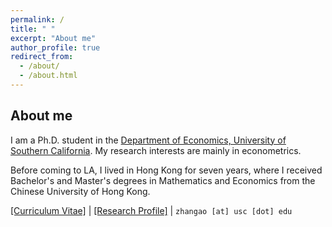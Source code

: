 ```yaml
---
permalink: /
title: " "
excerpt: "About me"
author_profile: true
redirect_from: 
  - /about/
  - /about.html
---
```


## About me

I am a Ph.D. student in the [Department of Economics, University of Southern California](https://dornsife.usc.edu/econ/about-us/). My research interests are mainly in econometrics.

Before coming to LA, I lived in Hong Kong for seven years, where I received Bachelor's and Master's degrees in Mathematics and Economics from the Chinese University of Hong Kong.

[[Curriculum Vitae]](https://zhan-gao.github.io/cv.pdf) \| [[Research Profile]](https://zhan-gao.github.io/research/) \| `zhangao [at] usc [dot] edu`